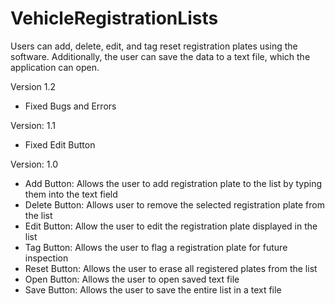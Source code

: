 # VehicleRegistrationLists
Users can add, delete, edit, and tag reset registration plates using the software. Additionally, the user can save the data to a text file, which the application can open.

Version 1.2
- Fixed Bugs and Errors

Version: 1.1
- Fixed Edit Button

Version: 1.0
- Add Button: Allows the user to add registration plate to the list by typing them into the text field
- Delete Button: Allows user to remove the selected registration plate from the list
- Edit Button: Allow the user to edit the registration plate displayed in the list
- Tag Button: Allows the user to flag a registration plate for future inspection
- Reset Button: Allows the user to erase all registered plates from the list
- Open Button: Allows the user to open saved text file
- Save Button: Allows the user to save the entire list in a text file
